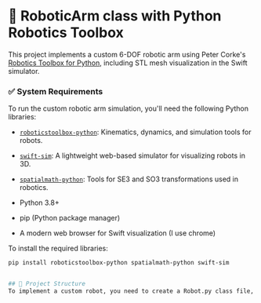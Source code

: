 # 🤖 RoboticArm class with Python Robotics Toolbox

This project implements a custom 6-DOF robotic arm using Peter Corke's [Robotics Toolbox for Python](https://github.com/petercorke/roboticstoolbox-python), including STL mesh visualization in the Swift simulator.

### ✅ System Requirements
To run the custom robotic arm simulation, you'll need the following Python libraries:

- [`roboticstoolbox-python`](https://github.com/petercorke/roboticstoolbox-python): Kinematics, dynamics, and simulation tools for robots.
- [`swift-sim`](https://github.com/petercorke/swift): A lightweight web-based simulator for visualizing robots in 3D.
- [`spatialmath-python`](https://github.com/petercorke/spatialmath-python): Tools for SE3 and SO3 transformations used in robotics.

- Python 3.8+
- pip (Python package manager)
- A modern web browser for Swift visualization (I use chrome)

To install the required libraries:

```bash
pip install roboticstoolbox-python spatialmath-python swift-sim


## 📁 Project Structure
To implement a custom robot, you need to create a Robot.py class file, STL files for the links and a urdf file to define the robot joints.
